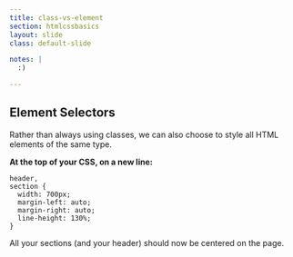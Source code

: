 ```yaml
---
title: class-vs-element
section: htmlcssbasics
layout: slide
class: default-slide

notes: |
  :)

---
```


## Element Selectors

Rather than always using classes, we can also choose to style all HTML elements of the same type.

**At the top of your CSS, on a new line:**

    header,
    section {
      width: 700px;
      margin-left: auto;
      margin-right: auto;
      line-height: 130%;
    }

All your sections (and your header) should now be centered on the page.
